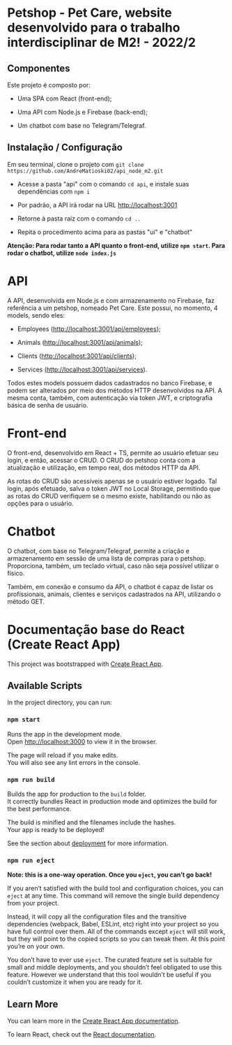 # Petshop - Pet Care, website desenvolvido para o trabalho interdisciplinar de M2! - 2022/2

## Componentes

Este projeto é composto por:

- Uma SPA com React (front-end);

- Uma API com Node.js e Firebase (back-end);

- Um chatbot com base no Telegram/Telegraf.

## Instalação / Configuração

Em seu terminal, clone o projeto com `git clone https://github.com/AndreMatioski02/api_node_m2.git`

- Acesse a pasta "api" com o comando `cd api`, e instale suas dependências com `npm i`

- Por padrão, a API irá rodar na URL [http://localhost:3001](http://localhost:3001)

- Retorne à pasta raíz com o comando `cd ..`

- Repita o procedimento acima para as pastas "ui" e "chatbot"

**Atenção: Para rodar tanto a API quanto o front-end, utilize `npm start`. Para rodar o chatbot, utilize `node index.js`**

# API

A API, desenvolvida em Node.js e com armazenamento no Firebase, faz referência a um petshop, nomeado Pet Care. Este possui, no momento, 4 models, sendo eles:

- Employees ([http://localhost:3001/api/employees](http://localhost:3000/api/employees));

- Animals ([http://localhost:3001/api/animals](http://localhost:3000/api/animals));

- Clients ([http://localhost:3001/api/clients](http://localhost:3000/api/clients));

- Services ([http://localhost:3001/api/services](http://localhost:3000/api/services)).

Todos estes models possuem dados cadastrados no banco Firebase, e podem ser alterados por meio dos métodos HTTP desenvolvidos na API. A mesma conta, também, com autenticação via token JWT, e criptografia básica de senha de usuário.

# Front-end

O front-end, desenvolvido em React + TS, permite ao usuário efetuar seu login, e então, acessar o CRUD. O CRUD do petshop conta com a atualização e utilização, em tempo real, dos métodos HTTP da API.

As rotas do CRUD são acessíveis apenas se o usuário estiver logado. Tal login, após efetuado, salva o token JWT no Local Storage, permitindo que as rotas do CRUD verifiquem se o mesmo existe, habilitando ou não as opções para o usuário.

# Chatbot

O chatbot, com base no Telegram/Telegraf, permite a criação e armazenamento em sessão de uma lista de compras para o petshop. Proporciona, também, um teclado virtual, caso não seja possível utilizar o físico.

Também, em conexão e consumo da API, o chatbot é capaz de listar os profissionais, animais, clientes e serviços cadastrados na API, utilizando o método GET.

# Documentação base do React (Create React App)

This project was bootstrapped with [Create React App](https://github.com/facebook/create-react-app).

## Available Scripts

In the project directory, you can run:

### `npm start`

Runs the app in the development mode.\
Open [http://localhost:3000](http://localhost:3000) to view it in the browser.

The page will reload if you make edits.\
You will also see any lint errors in the console.

### `npm run build`

Builds the app for production to the `build` folder.\
It correctly bundles React in production mode and optimizes the build for the best performance.

The build is minified and the filenames include the hashes.\
Your app is ready to be deployed!

See the section about [deployment](https://facebook.github.io/create-react-app/docs/deployment) for more information.

### `npm run eject`

**Note: this is a one-way operation. Once you `eject`, you can’t go back!**

If you aren’t satisfied with the build tool and configuration choices, you can `eject` at any time. This command will remove the single build dependency from your project.

Instead, it will copy all the configuration files and the transitive dependencies (webpack, Babel, ESLint, etc) right into your project so you have full control over them. All of the commands except `eject` will still work, but they will point to the copied scripts so you can tweak them. At this point you’re on your own.

You don’t have to ever use `eject`. The curated feature set is suitable for small and middle deployments, and you shouldn’t feel obligated to use this feature. However we understand that this tool wouldn’t be useful if you couldn’t customize it when you are ready for it.

## Learn More

You can learn more in the [Create React App documentation](https://facebook.github.io/create-react-app/docs/getting-started).

To learn React, check out the [React documentation](https://reactjs.org/).
